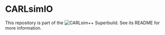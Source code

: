 # CARLsimIO
This repository is part of the ![CARLsim++ Superbuild](https://github.com/UCI-CARL/CARLsimPP).
See its README for more information. 
